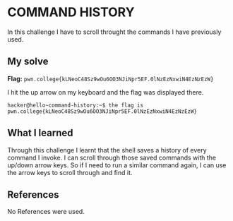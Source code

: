 # COMMAND HISTORY
In this challenge I have to scroll throught the commands I have previously used.

## My solve
**Flag:** `pwn.college{kLNeoC48Sz9wOu6OO3NJiNpr5EF.0lNzEzNxwiN4EzNzEzW}`

I hit the up arrow  on my keyboard and the flag was displayed there.

```
hacker@hello~command-history:~$ the flag is pwn.college{kLNeoC48Sz9wOu6OO3NJiNpr5EF.0lNzEzNxwiN4EzNzEzW}
```

## What I learned
Through this challenge I learnt that the shell saves a history of every command I invoke. I can scroll through those saved commands with the up/down arrow keys. So if I need to run a similar command again, I can use the arrow keys to scroll through and find it.

## References 
No References were used.


